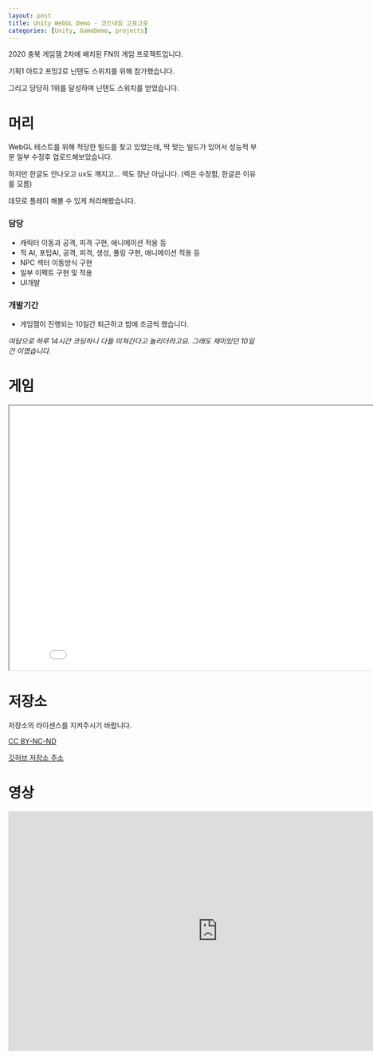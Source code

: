 ```yaml
---
layout: post
title: Unity WebGL Demo - 코드네임 고로고로
categories: [Unity, GameDemo, projects]
---
```


2020 충북 게임잼 2차에 배치된 FN의 게임 프로젝트입니다.

기획1 아트2 프밍2로 닌텐도 스위치를 위해 참가했습니다.

그리고 당당히 1위를 달성하며 닌텐도 스위치를 얻었습니다.

# 머리

WebGL 테스트를 위해 적당한 빌드를 찾고 있었는데, 딱 맞는 빌드가 있어서 성능적 부분 일부 수정후 업로드해보았습니다.

하지만 한글도 안나오고 ux도 깨지고… 렉도 장난 아닙니다. (렉은 수정함, 한글은 이유를 모름)

데모로 플레이 해볼 수 있게 처리해봤습니다.

### 담당

- 캐릭터 이동과 공격, 피격 구현, 애니메이션 적용 등
- 적 AI, 포탑AI, 공격, 피격, 생성, 풀링 구현, 애니메이션 적용 등
- NPC 섹터 이동방식 구현 
- 일부 이펙트 구현 및 적용
- UI개발

### 개발기간

- 게임잼이 진행되는 10일간 퇴근하고 밤에 조금씩 했습니다.

*여담으로 하루 14시간 코딩하니 다들 미쳐간다고 놀리더라고요. 그래도 재미있던 10일간 이였습니다.*

# 게임

<div style="text-align: center;">
    <iframe src="/unity/fn/index.html" width="850" height="530"></iframe>
</div>


# 저장소 

저장소의 라이센스를 지켜주시기 바랍니다. 


[CC BY-NC-ND](https://creativecommons.org/licenses/by-nc-nd/4.0/deed.ko)

[깃허브 저장소 주소](https://github.com/ashuatz/ForNintendo)

# 영상

<div style="text-align: center;">
    <iframe width="840" height="480" src="https://www.youtube.com/embed/iBLdGWKnX94" title="팀 FN 코드네임 고로고로 플레이영상" frameborder="0" allow="accelerometer; autoplay; clipboard-write; encrypted-media; gyroscope; picture-in-picture; web-share" referrerpolicy="strict-origin-when-cross-origin" allowfullscreen>
    </iframe>

</div>